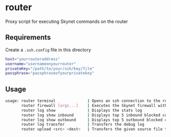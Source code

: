 # router

Proxy script for executing Skynet commands on the router

## Requirements

Create a `.ssh.config` file in this directory

```bash
host="yourrouteraddress"
username="usernameonyourrouter"
privateKey="/path/to/your/ssh/key/file"
passphrase="passphraseofyourprivatekey"
```

## Usage

```bash
usage: router terminal              | Opens an ssh connection to the router
       router firewall [args...]    | Executes the Skynet firewall with the given arguments
       router log show              | Displays the stats log
       router log show inbound      | Displays top 5 inbound blocked connections
       router log show outbound     | Displays top 5 outbound blocked connections
       router log transfer          | Transfers the debug log
       router upload <src> <dest>   | Transfers the given source file to the given destination
```
